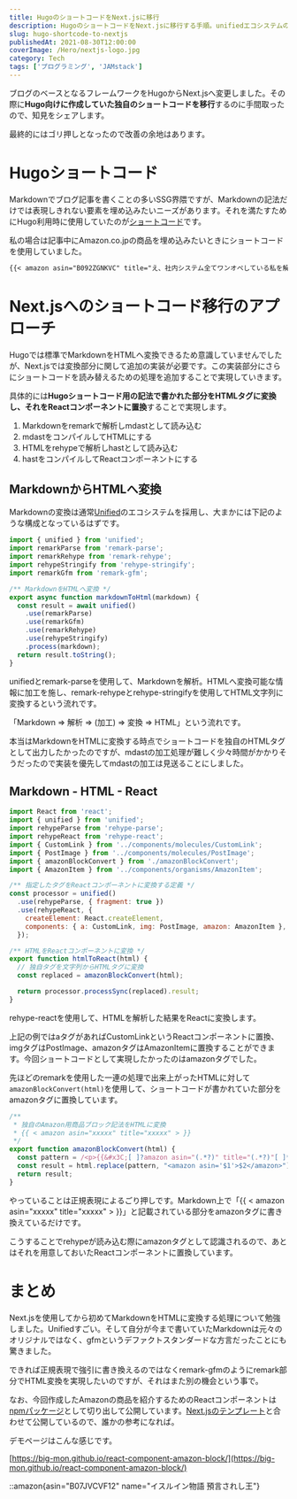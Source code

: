 ```yaml
---
title: HugoのショートコードをNext.jsに移行
description: HugoのショートコードをNext.jsに移行する手順。unifiedエコシステムのremark/rehypeを使用してMarkdownからHTML、Reactコンポーネントへ変換する実装方法を詳細解説。
slug: hugo-shortcode-to-nextjs
publishedAt: 2021-08-30T12:00:00
coverImage: /Hero/nextjs-logo.jpg
category: Tech
tags: ['プログラミング', 'JAMstack']
---
```


ブログのベースとなるフレームワークをHugoからNext.jsへ変更しました。その際に**Hugo向けに作成していた独自のショートコードを移行**するのに手間取ったので、知見をシェアします。

最終的にはゴリ押しとなったので改善の余地はあります。

# Hugoショートコード

Markdownでブログ記事を書くことの多いSSG界隈ですが、Markdownの記法だけでは表現しきれない要素を埋め込みたいニーズがあります。それを満たすためにHugo利用時に使用していたのが[ショートコード](https://gohugo.io/content-management/shortcodes/)です。

私の場合は記事中にAmazon.co.jpの商品を埋め込みたいときにショートコードを使用していました。

```md
{{< amazon asin="B092ZGNKVC" title="え、社内システム全てワンオペしている私を解雇ですか？" >}}
```

# Next.jsへのショートコード移行のアプローチ

Hugoでは標準でMarkdownをHTMLへ変換できるため意識していませんでしたが、Next.jsでは変換部分に関して追加の実装が必要です。この実装部分にさらにショートコードを読み替えるための処理を追加することで実現していきます。

具体的には**Hugoショートコード用の記法で書かれた部分をHTMLタグに変換し、それをReactコンポーネントに置換**することで実現します。

1. Markdownをremarkで解析しmdastとして読み込む
1. mdastをコンパイルしてHTMLにする
1. HTMLをrehypeで解析しhastとして読み込む
1. hastをコンパイルしてReactコンポーネントにする

## MarkdownからHTMLへ変換

Markdownの変換は通常[Unified](https://github.com/unifiedjs/unified)のエコシステムを採用し、大まかには下記のような構成となっているはずです。

```js
import { unified } from 'unified';
import remarkParse from 'remark-parse';
import remarkRehype from 'remark-rehype';
import rehypeStringify from 'rehype-stringify';
import remarkGfm from 'remark-gfm';

/** MarkdownをHTMLへ変換 */
export async function markdownToHtml(markdown) {
  const result = await unified()
    .use(remarkParse)
    .use(remarkGfm)
    .use(remarkRehype)
    .use(rehypeStringify)
    .process(markdown);
  return result.toString();
}
```

unifiedとremark-parseを使用して、Markdownを解析。HTMLへ変換可能な情報に加工を施し、remark-rehypeとrehype-stringifyを使用してHTML文字列に変換するという流れです。

「Markdown ⇒ 解析 ⇒ (加工) ⇒ 変換 ⇒ HTML」という流れです。

本当はMarkdownをHTMLに変換する時点でショートコードを独自のHTMLタグとして出力したかったのですが、mdastの加工処理が難しく少々時間がかかりそうだったので実装を優先してmdastの加工は見送ることにしました。

## Markdown - HTML - React

```js
import React from 'react';
import { unified } from 'unified';
import rehypeParse from 'rehype-parse';
import rehypeReact from 'rehype-react';
import { CustomLink } from '../components/molecules/CustomLink';
import { PostImage } from '../components/molecules/PostImage';
import { amazonBlockConvert } from './amazonBlockConvert';
import { AmazonItem } from '../components/organisms/AmazonItem';

/** 指定したタグをReactコンポーネントに変換する定義 */
const processor = unified()
  .use(rehypeParse, { fragment: true })
  .use(rehypeReact, {
    createElement: React.createElement,
    components: { a: CustomLink, img: PostImage, amazon: AmazonItem },
  });

/** HTMLをReactコンポーネントに変換 */
export function htmlToReact(html) {
  // 独自タグを文字列からHTMLタグに変換
  const replaced = amazonBlockConvert(html);

  return processor.processSync(replaced).result;
}
```

rehype-reactを使用して、HTMLを解析した結果をReactに変換します。

上記の例ではaタグがあればCustomLinkというReactコンポーネントに置換、imgタグはPostImage、amazonタグはAmazonItemに置換することができます。今回ショートコードとして実現したかったのはamazonタグでした。

先ほどのremarkを使用した一連の処理で出来上がったHTMLに対して`amazonBlockConvert(html)`を使用して、ショートコードが書かれていた部分をamazonタグに置換しています。

```js
/**
 * 独自のAmazon用商品ブロック記法をHTMLに変換
 * {{ < amazon asin="xxxxx" title="xxxxx" > }}
 */
export function amazonBlockConvert(html) {
  const pattern = /<p>{{&#x3C;[ ]?amazon asin="(.*?)" title="(.*?)"[ ]*?>}}<\/p>/g;
  const result = html.replace(pattern, "<amazon asin='$1'>$2</amazon>");
  return result;
}
```

やっていることは正規表現によるごり押しです。Markdown上で「{{ < amazon asin="xxxxx" title="xxxxx" > }}」と記載されている部分をamazonタグに書き換えているだけです。

こうすることでrehypeが読み込む際にamazonタグとして認識されるので、あとはそれを用意しておいたReactコンポーネントに置換しています。

# まとめ

Next.jsを使用してから初めてMarkdownをHTMLに変換する処理について勉強しました。Unifiedすごい。そして自分が今まで書いていたMarkdownは元々のオリジナルではなく、gfmというデファクトスタンダードな方言だったことにも驚きました。

できれば正規表現で強引に書き換えるのではなくremark-gfmのようにremark部分でHTML変換を実現したいのですが、それはまた別の機会という事で。

なお、今回作成したAmazonの商品を紹介するためのReactコンポーネントは[npmパッケージ](https://www.npmjs.com/package/@big-mon/react-component-amazon)として切り出して公開しています。[Next.jsのテンプレート](https://github.com/big-mon/nextjs-estrilda)と合わせて公開しているので、誰かの参考になれば。

デモページはこんな感じです。

[https://big-mon.github.io/react-component-amazon-block/](https://big-mon.github.io/react-component-amazon-block/)

::amazon{asin="B07JVCVF12" name="イスルイン物語 預言されし王"}
